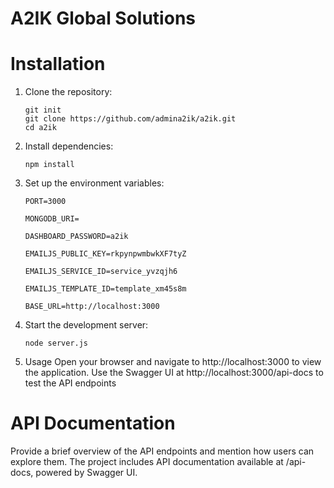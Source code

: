 # A2IK Global Solutions

# Installation

1. Clone the repository:
    ```env
   git init
   git clone https://github.com/admina2ik/a2ik.git
   cd a2ik

3. Install dependencies:
    ```env
   npm install

5. Set up the environment variables:
    ```env
   PORT=3000
   
   MONGODB_URI=

   DASHBOARD_PASSWORD=a2ik

   EMAILJS_PUBLIC_KEY=rkpynpwmbwkXF7tyZ

   EMAILJS_SERVICE_ID=service_yvzqjh6

   EMAILJS_TEMPLATE_ID=template_xm45s8m

   BASE_URL=http://localhost:3000

6. Start the development server:
    ```env
   node server.js
   
8. Usage
   Open your browser and navigate to http://localhost:3000 to view the application.
   Use the Swagger UI at http://localhost:3000/api-docs to test the API endpoints

# API Documentation
   Provide a brief overview of the API endpoints and mention how users can explore them.
   The project includes API documentation available at /api-docs, powered by Swagger UI. 
